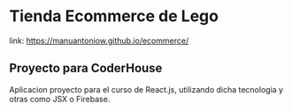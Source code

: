 # Tienda Ecommerce de Lego

link: https://manuantoniow.github.io/ecommerce/

## Proyecto para CoderHouse
Aplicacion proyecto para el curso de React.js, utilizando dicha tecnologia y otras como JSX o Firebase.
